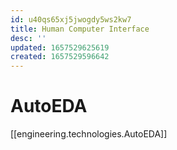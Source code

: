 ```yaml
---
id: u40qs65xj5jwogdy5ws2kw7
title: Human Computer Interface
desc: ''
updated: 1657529625619
created: 1657529596642
---
```


# AutoEDA
[[engineering.technologies.AutoEDA]]



#
